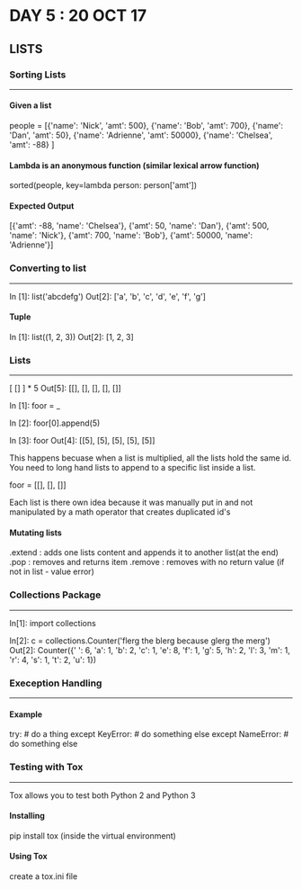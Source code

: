 # DAY 5 : 20 OCT 17

## LISTS
### Sorting Lists
-------------------
#### Given a list
people = [{'name': 'Nick', 'amt': 500}, {'name': 'Bob', 'amt': 700}, {'name': 'Dan', 'amt': 50}, {'name': 'Adrienne', 'amt': 50000}, {'name': 'Chelsea', 'amt': -88} ]

#### Lambda is an anonymous function (similar lexical arrow function)
sorted(people, key=lambda person: person['amt'])

#### Expected Output
[{'amt': -88, 'name': 'Chelsea'},
 {'amt': 50, 'name': 'Dan'},
 {'amt': 500, 'name': 'Nick'},
 {'amt': 700, 'name': 'Bob'},
 {'amt': 50000, 'name': 'Adrienne'}]

### Converting to list
-----------------------
In [1]: list('abcdefg')
Out[2]: ['a', 'b', 'c', 'd', 'e', 'f', 'g']

#### Tuple
In [1]: list((1, 2, 3))
Out[2]: [1, 2, 3]

### Lists
-----------
[ [] ] * 5
Out[5]: [[], [], [], [], []]

In [1]: foor = _

In [2]: foor[0].append(5)

In [3]: foor
Out[4]: [[5], [5], [5], [5], [5]]

This happens becuase when a list is multiplied, all the lists hold the same id.
You need to long hand lists to append to a specific list inside a list.

foor = [[], [], []]

Each list is there own idea because it was manually put in and not manipulated by a math operator that creates duplicated id's

#### Mutating lists
.extend : adds one lists content and appends it to another list(at the end)
.pop : removes and returns  item
.remove : removes with no return value (if not in list - value error)


### Collections Package
------------------------
In[1]: import collections

In[2]: c = collections.Counter('flerg the blerg because glerg the merg')
Out[2]:
Counter({' ': 6,
         'a': 1,
         'b': 2,
         'c': 1,
         'e': 8,
         'f': 1,
         'g': 5,
         'h': 2,
         'l': 3,
         'm': 1,
         'r': 4,
         's': 1,
         't': 2,
         'u': 1})

### Exeception Handling
-------------------------
#### Example
try:
    # do a thing
except KeyError:
    # do something else
except NameError:
    # do something else

### Testing with Tox
----------------------
Tox allows you to test both Python 2 and Python 3

#### Installing
pip install tox (inside the virtual environment)

#### Using Tox
create a tox.ini file







